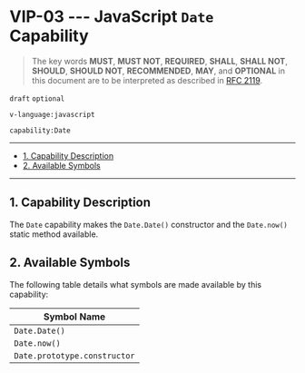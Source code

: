 <!-- markdownlint-disable MD043 -->

# VIP-03 --- JavaScript `Date` Capability

> The key words **MUST**, **MUST NOT**, **REQUIRED**, **SHALL**, **SHALL NOT**, **SHOULD**, **SHOULD NOT**, **RECOMMENDED**, **MAY**, and **OPTIONAL** in this document are to be interpreted as described in [RFC 2119](https://www.rfc-editor.org/rfc/rfc2119.txt).

`draft` `optional`

`v-language:javascript`

`capability:Date`

---

- [1. Capability Description](#1-capability-description)
- [2. Available Symbols](#2-available-symbols)

---

## 1. Capability Description

The `Date` capability makes the `Date.Date()` constructor and the `Date.now()` static method available.

## 2. Available Symbols

The following table details what symbols are made available by this capability:

| Symbol Name                  |
| ---------------------------- |
| `Date.Date()`                |
| `Date.now()`                 |
| `Date.prototype.constructor` |
